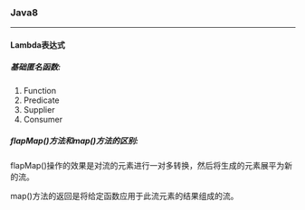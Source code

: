 ###  Java8

---

#### Lambda表达式

##### 基础匿名函数:

1. Function
2. Predicate
3. Supplier
4. Consumer

##### flapMap()方法和map()方法的区别:

flapMap()操作的效果是对流的元素进行一对多转换，然后将生成的元素展平为新的流。

map()方法的返回是将给定函数应用于此流元素的结果组成的流。

 